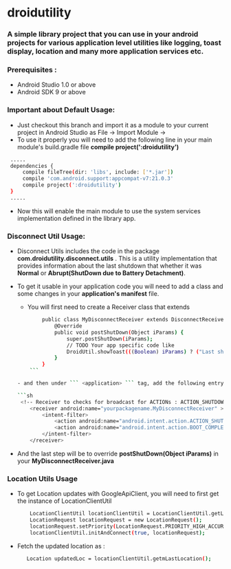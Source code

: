 # droidutility

### A simple library project that you can use in your android projects for various application level utilities like logging, toast display, location and many more application services etc.

### Prerequisites :
- Android Studio 1.0 or above
- Android SDK 9 or above

### Important about Default Usage:
- Just checkout this branch and import it as a module to your current project in Android Studio as 
    File -> Import Module -> <path to the root of this branch>
- To use it properly you will need to add the following line in your main module's build.gradle file
    **compile project(':droidutility')**
```sh
 .....
 dependencies {
     compile fileTree(dir: 'libs', include: ['*.jar'])
     compile 'com.android.support:appcompat-v7:21.0.3'
     compile project(':droidutility')
 }
 .....
```
        
- Now this will enable the main module to use the system services implementation defined in the library app.

### Disconnect Util Usage:

- Disconnect Utils includes the code in the package **com.droidutility.disconnect.utils** . This is a utility implementation that provides information about the last shutdown that whether it was **Normal** or **Abrupt(ShutDown due to Battery Detachment)**.
- To get it usable in your application code you will need to add a class and some changes in your **application's manifest** file.
    
    - You will first need to create a Receiver class that extends
    
    ```sh
            public class MyDisconnectReceiver extends DisconnectReceiver {
                @Override
                public void postShutDown(Object iParams) {
                    super.postShutDown(iParams);
                    // TODO Your app specific code like 
                    DroidUtil.showToast(((Boolean) iParams) ? ("Last shutdown was abrupt.") : ("Last shutdown was normal."));
                }
            }
        ```
    
    - and then under ``` <application> ``` tag, add the following entry for receiver

    ```sh
     <!-- Receiver to checks for broadcast for ACTIONs : ACTION_SHUTDOWN and ACTION_BOOT_COMPLETED -->
        <receiver android:name="yourpackagename.MyDisconnectReceiver" >
            <intent-filter>
                <action android:name="android.intent.action.ACTION_SHUTDOWN" />
                <action android:name="android.intent.action.BOOT_COMPLETED" />
            </intent-filter>
        </receiver>
    ```
- And the last step will be to override **postShutDown(Object iParams)** in your  **MyDisconnectReceiver.java**


### Location Utils Usage
- To get Location updates with GoogleApiClient, you will need to first get the instance of LocationClientUtil
    ```sh
        LocationClientUtil locationClientUtil = LocationClientUtil.getLocationUtils();
        LocationRequest locationRequest = new LocationRequest();
        locationRequest.setPriority(LocationRequest.PRIORITY_HIGH_ACCURACY);
        locationClientUtil.initAndConnect(true, locationRequest);
    ```
    
- Fetch the updated location as :
    ```sh
       Location updatedLoc = locationClientUtil.getmLastLocation();
    ```
